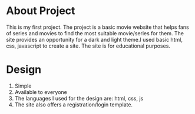 # About Project
This is my first project. The project is a basic movie website that helps fans of series and movies to find the most suitable movie/series for them. The site provides an opportunity for a dark and light theme.I used basic html, css, javascript to create a site. The site is for educational purposes. 

# Design
1) Simple
2) Available to everyone
3) The languages I used for the design are: html, css, js
4) The site also offers a registration/login template. 



